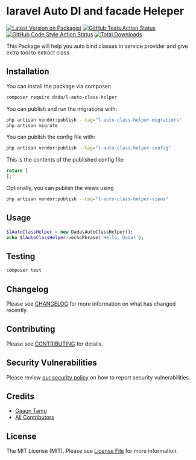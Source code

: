 # laravel Auto DI and facade Heleper

[![Latest Version on Packagist](https://img.shields.io/packagist/v/dada/l-auto-class-helper.svg?style=flat-square)](https://packagist.org/packages/dada/l-auto-class-helper)
[![GitHub Tests Action Status](https://img.shields.io/github/actions/workflow/status/dada/l-auto-class-helper/run-tests.yml?branch=main&label=tests&style=flat-square)](https://github.com/dada/l-auto-class-helper/actions?query=workflow%3Arun-tests+branch%3Amain)
[![GitHub Code Style Action Status](https://img.shields.io/github/actions/workflow/status/dada/l-auto-class-helper/fix-php-code-style-issues.yml?branch=main&label=code%20style&style=flat-square)](https://github.com/dada/l-auto-class-helper/actions?query=workflow%3A"Fix+PHP+code+style+issues"+branch%3Amain)
[![Total Downloads](https://img.shields.io/packagist/dt/dada/l-auto-class-helper.svg?style=flat-square)](https://packagist.org/packages/dada/l-auto-class-helper)

This Package will help you auto bind classes in service provider and give extra tool to extract class

## Installation

You can install the package via composer:

```bash
composer require dada/l-auto-class-helper
```

You can publish and run the migrations with:

```bash
php artisan vendor:publish --tag="l-auto-class-helper-migrations"
php artisan migrate
```

You can publish the config file with:

```bash
php artisan vendor:publish --tag="l-auto-class-helper-config"
```

This is the contents of the published config file:

```php
return [
];
```

Optionally, you can publish the views using

```bash
php artisan vendor:publish --tag="l-auto-class-helper-views"
```

## Usage

```php
$lAutoClassHelper = new Dada\AutoClassHelper();
echo $lAutoClassHelper->echoPhrase('Hello, Dada!');
```

## Testing

```bash
composer test
```

## Changelog

Please see [CHANGELOG](CHANGELOG.md) for more information on what has changed recently.

## Contributing

Please see [CONTRIBUTING](CONTRIBUTING.md) for details.

## Security Vulnerabilities

Please review [our security policy](../../security/policy) on how to report security vulnerabilities.

## Credits

- [Gaagn Tamu](https://github.com/Gaan123)
- [All Contributors](../../contributors)

## License

The MIT License (MIT). Please see [License File](LICENSE.md) for more information.
